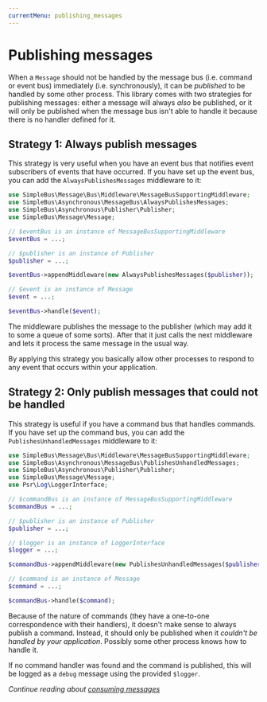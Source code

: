 ```yaml
---
currentMenu: publishing_messages
---
```


# Publishing messages

When a `Message` should not be handled by the message bus (i.e. command or event bus) immediately (i.e. synchronously),
it can be *published* to be handled by some other process. This library comes with two strategies for publishing
messages: either a message will always *also* be published, or it will only be published when the message bus isn't able
to handle it because there is no handler defined for it.

## Strategy 1: Always publish messages

This strategy is very useful when you have an event bus that notifies event subscribers of events that have occurred.
If you have set up the event bus, you can add the `AlwaysPublishesMessages` middleware to it:

```php
use SimpleBus\Message\Bus\Middleware\MessageBusSupportingMiddleware;
use SimpleBus\Asynchronous\MessageBus\AlwaysPublishesMessages;
use SimpleBus\Asynchronous\Publisher\Publisher;
use SimpleBus\Message\Message;

// $eventBus is an instance of MessageBusSupportingMiddleware
$eventBus = ...;

// $publisher is an instance of Publisher
$publisher = ...;

$eventBus->appendMiddleware(new AlwaysPublishesMessages($publisher));

// $event is an instance of Message
$event = ...;

$eventBus->handle($event);
```

The middleware publishes the message to the publisher (which may add it to some a queue of some sorts). After
that it just calls the next middleware and lets it process the same message in the usual way.

By applying this strategy you basically allow other processes to respond to any event that occurs within your
application.

## Strategy 2: Only publish messages that could not be handled

This strategy is useful if you have a command bus that handles commands. If you have set up the command bus, you can add
the `PublishesUnhandledMessages` middleware to it:

```php
use SimpleBus\Message\Bus\Middleware\MessageBusSupportingMiddleware;
use SimpleBus\Asynchronous\MessageBus\PublishesUnhandledMessages;
use SimpleBus\Asynchronous\Publisher\Publisher;
use SimpleBus\Message\Message;
use Psr\Log\LoggerInterface;

// $commandBus is an instance of MessageBusSupportingMiddleware
$commandBus = ...;

// $publisher is an instance of Publisher
$publisher = ...;

// $logger is an instance of LoggerInterface
$logger = ...;

$commandBus->appendMiddleware(new PublishesUnhandledMessages($publisher, $logger));

// $command is an instance of Message
$command = ...;

$commandBus->handle($command);
```

Because of the nature of commands (they have a one-to-one correspondence with their handlers), it doesn't make sense to
always publish a command. Instead, it should only be published when it *couldn't be handled by your application*.
Possibly some other process knows how to handle it.

If no command handler was found and the command is published, this will be logged as a `debug` message using the
provided `$logger`.

*Continue reading about [consuming messages](consume.md)*
